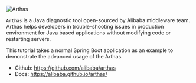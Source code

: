 


![Arthas](https://alibaba.github.io/arthas/_images/arthas.png)

`Arthas` is a Java diagnostic tool open-sourced by Alibaba middleware team. Arthas helps developers in trouble-shooting issues in production environment for Java based applications without modifying code or restarting servers.

This tutorial takes a normal Spring Boot application as an example to demonstrate the advanced usage of the Arthas.

* Github: https://github.com/alibaba/arthas
* Docs: https://alibaba.github.io/arthas/